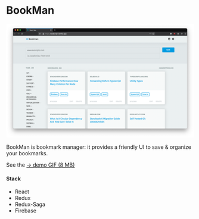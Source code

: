 
BookMan
=======

![BookMan Screenshot](./.preview/bmn-01.png)


BookMan is bookmark manager: it provides a friendly UI to save & organize your bookmarks.

See the [&rarr; demo GIF (8 MB)](./.preview/bookman-demo-2810.gif)

#### Stack

- React
- Redux
- Redux-Saga
- Firebase
